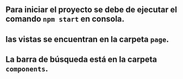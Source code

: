 ## Para iniciar el proyecto se debe de ejecutar el comando `npm start` en consola.

## las vistas se encuentran en la carpeta `page`.

## La barra de búsqueda está en la carpeta `components`.